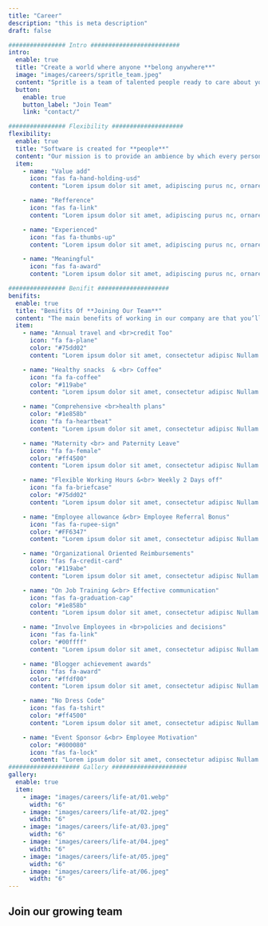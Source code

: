 ```yaml
---
title: "Career"
description: "this is meta description"
draft: false

################ Intro #########################
intro:
  enable: true
  title: "Create a world where anyone **belong anywhere**"
  image: "images/careers/spritle_team.jpeg"
  content: "Spritle is a team of talented people ready to care about your product. We love coding. We love beautiful design. We love doing our job better than possible. Every product we craft is a challenge we are excited about."
  button:
    enable: true
    button_label: "Join Team"
    link: "contact/"

################ Flexibility ####################
flexibility:
  enable: true
  title: "Software is created for **people**"
  content: "Our mission is to provide an ambience by which every person involved in creating such software be valued. Be it stakeholders, product owners, the end users or the development team, they are need a professional and friendly collaborations to build great software. We at Spritle try to provide that ambience."
  item:
    - name: "Value add"
      icon: "fas fa-hand-holding-usd"
      content: "Lorem ipsum dolor sit amet, adipiscing purus nc, ornare sem egestas sit purus felis arcu. Vitae, turpis tortor faucibus ac suspendisse. Habit building inessential steps choose habit Good Things Start building something."

    - name: "Refference"
      icon: "fas fa-link"
      content: "Lorem ipsum dolor sit amet, adipiscing purus nc, ornare sem egestas sit purus felis arcu. Vitae, turpis tortor faucibus ac suspendisse. Habit building inessential steps choose habit Good Things Start building something."

    - name: "Experienced"
      icon: "fas fa-thumbs-up"
      content: "Lorem ipsum dolor sit amet, adipiscing purus nc, ornare sem egestas sit purus felis arcu. Vitae, turpis tortor faucibus ac suspendisse. Habit building inessential steps choose habit Good Things Start building something."

    - name: "Meaningful"
      icon: "fas fa-award"
      content: "Lorem ipsum dolor sit amet, adipiscing purus nc, ornare sem egestas sit purus felis arcu. Vitae, turpis tortor faucibus ac suspendisse. Habit building inessential steps choose habit Good Things Start building something."

################ Benifit ####################
benifits:
  enable: true
  title: "Benifits Of **Joining Our Team**"
  content: "The main benefits of working in our company are that you’ll get to know everyone, including the leadership team, and workforce is more interconnected. Your responsibilities will often stretch outside of those in your job description, so you’ll get a good understanding of what the company does as a whole, and your day-to-day life will often be quite varied. The breadth of exposure to diverse roles can aid your development and improve your holistic knowledge of how a company seamlessly works together. This means there’s more opportunity for training and mentoring, so you can advance in your career and reach your goals even quicker"
  item:
    - name: "Annual travel and <br>credit Too"
      icon: "fa fa-plane"
      color: "#75dd02"
      content: "Lorem ipsum dolor sit amet, consectetur adipisc Nullam sit vel egestas in. Duis orci, suspendisse nec phasellus sapien natoque "

    - name: "Healthy snacks  & <br> Coffee"
      icon: "fa fa-coffee"
      color: "#119abe"
      content: "Lorem ipsum dolor sit amet, consectetur adipisc Nullam sit vel egestas in. Duis orci, suspendisse nec phasellus sapien natoque "

    - name: "Comprehensive <br>health plans"
      color: "#1e858b"
      icon: "fa fa-heartbeat"
      content: "Lorem ipsum dolor sit amet, consectetur adipisc Nullam sit vel egestas in. Duis orci, suspendisse nec phasellus sapien natoque "

    - name: "Maternity <br> and Paternity Leave"
      icon: "fa fa-female"
      color: "#ff4500"
      content: "Lorem ipsum dolor sit amet, consectetur adipisc Nullam sit vel egestas in. Duis orci, suspendisse nec phasellus sapien natoque "

    - name: "Flexible Working Hours &<br> Weekly 2 Days off"
      icon: "fa fa-briefcase"
      color: "#75dd02"
      content: "Lorem ipsum dolor sit amet, consectetur adipisc Nullam sit vel egestas in. Duis orci, suspendisse nec phasellus sapien natoque "

    - name: "Employee allowance &<br> Employee Referral Bonus"
      icon: "fas fa-rupee-sign"
      color: "#FF6347"
      content: "Lorem ipsum dolor sit amet, consectetur adipisc Nullam sit vel egestas in. Duis orci, suspendisse nec phasellus sapien natoque "

    - name: "Organizational Oriented Reimbursements"
      icon: "fas fa-credit-card"
      color: "#119abe"
      content: "Lorem ipsum dolor sit amet, consectetur adipisc Nullam sit vel egestas in. Duis orci, suspendisse nec phasellus sapien natoque "

    - name: "On Job Training &<br> Effective communication"
      icon: "fas fa-graduation-cap"
      color: "#1e858b"
      content: "Lorem ipsum dolor sit amet, consectetur adipisc Nullam sit vel egestas in. Duis orci, suspendisse nec phasellus sapien natoque "

    - name: "Involve Employees in <br>policies and decisions"
      icon: "fas fa-link"
      color: "#00ffff"
      content: "Lorem ipsum dolor sit amet, consectetur adipisc Nullam sit vel egestas in. Duis orci, suspendisse nec phasellus sapien natoque "

    - name: "Blogger achievement awards"
      icon: "fas fa-award"
      color: "#ffdf00"
      content: "Lorem ipsum dolor sit amet, consectetur adipisc Nullam sit vel egestas in. Duis orci, suspendisse nec phasellus sapien natoque "

    - name: "No Dress Code"
      icon: "fas fa-tshirt"
      color: "#ff4500"
      content: "Lorem ipsum dolor sit amet, consectetur adipisc Nullam sit vel egestas in. Duis orci, suspendisse nec phasellus sapien natoque "

    - name: "Event Sponsor &<br> Employee Motivation"
      color: "#800080"
      icon: "fas fa-lock"
      content: "Lorem ipsum dolor sit amet, consectetur adipisc Nullam sit vel egestas in. Duis orci, suspendisse nec phasellus sapien natoque "
#################### Gallery #####################
gallery:
  enable: true
  item:
    - image: "images/careers/life-at/01.webp"
      width: "6"
    - image: "images/careers/life-at/02.jpeg"
      width: "6"
    - image: "images/careers/life-at/03.jpeg"
      width: "6"
    - image: "images/careers/life-at/04.jpeg"
      width: "6"
    - image: "images/careers/life-at/05.jpeg"
      width: "6"
    - image: "images/careers/life-at/06.jpeg"
      width: "6"
---
```


## Join our **growing team**
